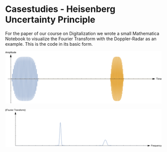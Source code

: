 # Casestudies - Heisenberg Uncertainty Principle
For the paper of our course on Digitalization we wrote a small Mathematica Notebook to visualize the Fourier Transform with the Doppler-Radar as an example. This is the code in its basic form.

![alt text](https://raw.githubusercontent.com/FrederikSchnack/casestudies/master/time.png)

![alt text](https://raw.githubusercontent.com/FrederikSchnack/casestudies/master/frequency.png)
